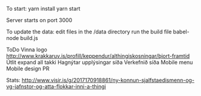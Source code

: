 To start:
  yarn install
  yarn start

Server starts on port 3000

To update the data:
edit files in the /data directory
run the build file
  babel-node build.js

ToDo
	Vinna logo
    http://www.krakkaruv.is/profill/keppendur/althingiskosningar/bjort-framtid
	Útlit
	expand all takki
	Hagnýtar upplýsingar síða
	Verkefnið síða
	Mobile menu
	Mobile design
	PR


Stats: http://www.visir.is/g/2017170918861/ny-konnun-sjalfstaedismenn-og-vg-jafnstor-og-atta-flokkar-inni-a-thingi
